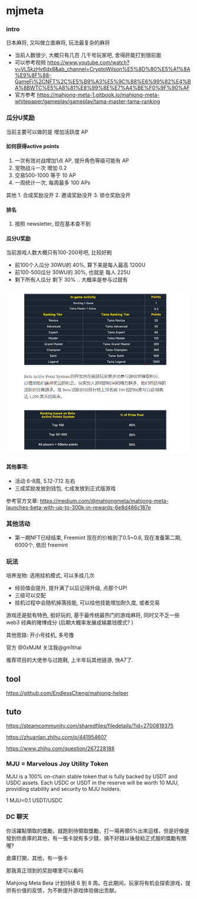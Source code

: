 
# mjmeta 

### intro
日本麻将, 又叫做立直麻将, 玩法最复杂的麻将

- 当前人数很少, 大概只有几百 几千号玩家吧, 舍得肝能打到很前面
- 可以参考视频 https://www.youtube.com/watch?v=VLSkzHv6dx8&ab_channel=CryptoWilson%E5%8D%80%E5%A1%8A%E9%8F%88-GameFi%2CNFT%2C%E5%B9%A3%E5%9C%88%E6%99%82%E4%BA%8BWTC%E5%A8%81%E8%99%8E%E7%A4%BE%F0%9F%90%AF
- 官方参考 https://mahjong-meta-1.gitbook.io/mahjong-meta-whitepaper/gameplay/gameplay/tama-master-tama-ranking

### 瓜分U奖励
当前主要可以做的是 增加活跃度 AP

#### 如何获得active points 
1. 一次有效对战增加1点 AP, 提升角色等级可能有 AP
2. 宠物战斗一次 增加 0.2 
3. 交易500-1000 等于 10 AP 
4. 一周统计一次, 每周最多 100 APs

其他 1. 合成奖励没开 2. 邀请奖励没开 3. 锁仓奖励没开

#### 排名
1. 按照 newsletter, 现在基本查不到

#### 瓜分U奖励
当前游戏人数大概只有100-200号吧, 比较好刷 
- 前100个人瓜分 30WU的 40%, 算下来是每人最高 1200U
- 前100-500瓜分 30WU的 30%, 也就是 每人 225U
- 剩下所有人瓜分 剩下 30% .. 大概率是参与过就有

![](27-37-18-12-06-2023.png)

#### 其他事项:
- 活动 6-8周, 5.12-7.12 左右
- 三成奖励发放到钱包, 七成发放到正式版游戏

参考官方文章: https://medium.com/@mahjongmeta/mahjong-meta-launches-beta-with-up-to-300k-in-rewards-6e8d486c187e

### 其他活动
- 第一期NFT已经结束, Freemint 现在的价格到了0.5~0.6, 现在准备第二期, 6000个, 依旧 freemint 

### 玩法
培养宠物: 选用挂机模式, 可以多挂几次
- 经验值会提升, 提升满了以后记得升级, 点那个UP!
- 三级可以交配
- 挂机过程中会随机掉落技能, 可以给他技能增加耐久度, 或者交易

游戏还是挺有特色, 挺好玩的, 基于最传统最热门的游戏麻将, 同时又不乏一些web3 经典的赌博成分 (后期大概率发展成输赢钱模式? )


其他思路: 开小号挂机, 多号撸

官方 @0xMJM 关注我@gm1thai

推荐项目的大佬参与过跑鞋, 上半年玩其他链游, 快A7了. 

## tool 

https://github.com/EndlessCheng/mahjong-helper


## tuto 

https://steamcommunity.com/sharedfiles/filedetails/?id=2700819375

https://zhuanlan.zhihu.com/p/441954607

https://www.zhihu.com/question/267228188


### MJU = Marvelous Joy Utility Token
MJU is a 100% on-chain stable token that is fully backed by USDT and USDC assets. Each USDC or USDT in the reserve will be worth 10 MJU, providing stability and security to MJU holders.

   1 MJU=0.1 USDT/USDC

### DC 聊天
你活躍點領取的獎勵，就跑到待領取獎勵，打一場再領5%出來這樣，但是好像是發到你倉庫的其他，有一張卡說有多少錢，搞不好跟以後發給正式服的獎勵有關喔?

倉庫打開，其他，有一張卡

那我真正领到的奖励哪里可以看吗


Mahjong Meta Beta 计划持续 6 到 8 周。在此期间，玩家将有机会探索游戏，提供有价值的反馈，为不断提升游戏体验做出贡献。